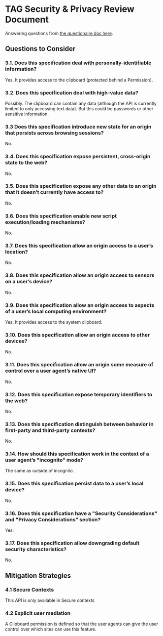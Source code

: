 # TAG Security & Privacy Review Document

Answering questions from [the questionaire doc here](https://w3ctag.github.io/security-questionnaire/).

## Questions to Consider

### 3.1. Does this specification deal with personally-identifiable information?
Yes. It provides access to the clipboard (protected behind a Permission).

### 3.2. Does this specification deal with high-value data?
Possibly. The clipboard can contain any data (although the API is currently limited to only accessing text data).
But this could be passwords or other sensitive information.

### 3.3 Does this specification introduce new state for an origin that persists across browsing sessions?
No.

### 3.4. Does this specification expose persistent, cross-origin state to the web?
No.

### 3.5. Does this specification expose any other data to an origin that it doesn’t currently have access to?
No.

### 3.6. Does this specification enable new script execution/loading mechanisms?
No.

### 3.7. Does this specification allow an origin access to a user’s location?
No.

### 3.8. Does this specification allow an origin access to sensors on a user’s device?
No.

### 3.9. Does this specification allow an origin access to aspects of a user’s local computing environment?
Yes. It provides access to the system clipboard.

### 3.10. Does this specification allow an origin access to other devices?
No.

### 3.11. Does this specification allow an origin some measure of control over a user agent’s native UI?
No.

### 3.12. Does this specification expose temporary identifiers to the web?
No.

### 3.13. Does this specification distinguish between behavior in first-party and third-party contexts?
No.

### 3.14. How should this specification work in the context of a user agent’s "incognito" mode?
The same as outside of incognito.

### 3.15. Does this specification persist data to a user’s local device?
No.

### 3.16. Does this specification have a "Security Considerations" and "Privacy Considerations" section?
Yes.

### 3.17. Does this specification allow downgrading default security characteristics?
No.

## Mitigation Strategies 

### 4.1 Secure Contexts
This API is only available in Secure contexts

### 4.2 Explicit user mediation
A Clipboard permission is defined so that the user agents can give the user control over which
sites can use this feature.
